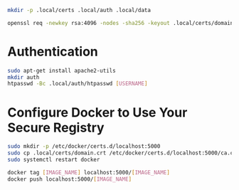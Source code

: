 ```bash
mkdir -p .local/certs .local/auth .local/data
```

```bash
openssl req -newkey rsa:4096 -nodes -sha256 -keyout .local/certs/domain.key -x509 -days 365 -out .local/certs/domain.crt

```

# Authentication
```bash
sudo apt-get install apache2-utils
mkdir auth
htpasswd -Bc .local/auth/htpasswd [USERNAME]
```

# Configure Docker to Use Your Secure Registry

```bash
sudo mkdir -p /etc/docker/certs.d/localhost:5000
sudo cp .local/certs/domain.crt /etc/docker/certs.d/localhost:5000/ca.crt
sudo systemctl restart docker

```

```bash
docker tag [IMAGE_NAME] localhost:5000/[IMAGE_NAME]
docker push localhost:5000/[IMAGE_NAME]
```
